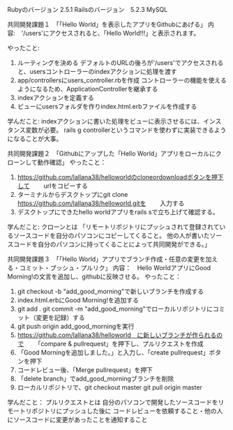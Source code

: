 Rubyのバージョン 2.5.1
Railsのバージョン　5.2.3
MySQL

共同開発課題１　「「Hello World」を表示したアプリをGithubにあげる」
内容:　'/users'にアクセスされると、「Hello World!!!」と表示されます。

やったこと:
1. ルーティングを決める
   デフォルトのURLの後ろが'/users'でアクセスされると、usersコントローラーのindexアクションに処理を渡す
2. app/controllersにusers_controller.rbを作成
   コントローラーの機能を使えるようになるため、ApplicationControllerを継承する
3. indexアクションを定義する
4. ビューにusersフォルダを作りindex.html.erbファイルを作成する

学んだこと:
indexアクションに書いた処理をビューに表示させるには、インスタンス変数が必要。
rails g controllerというコマンドを使わずに実装できるようになることが大事。

共同開発課題２　「Githubにアップした「Hello World」アプリをローカルにクローンして動作確認」
やったこと：
1. https://github.com/lallana38/helloworldのcloneordownloadボタンを押下して
　　urlをコピーする
2. ターミナルからデスクトップにgit clone https://github.com/lallana38/helloworld.gitを
　　入力する
3. デスクトップにできたhello worldアプリをrails sで立ち上げて確認する。

学んだこと:
クローンとは
「リモートリポジトリにプッシュされて登録されているソースコードを自分のパソコンにコピーしてくること。
他の人が書いたソースコードを自分のパソコンに持ってくることによって共同開発ができる。」

共同開発課題３　「「Hello World」アプリでブランチ作成・任意の変更を加える・コミット・プッシュ・プルリク」
内容：　Hello WorldアプリにGood Morning!の文言を追加し、githubに反映させる。
やったこと：
1. git checkout -b "add_good_morning"で新しいブランチを作成する
2. index.html.erbにGood Morning!を追加する
3. git add .
   git commit -m "add_good_morning"でローカルリポジトリにコミット（変更を記録）する
4. git push origin add_good_morningを実行
5. https://github.com/lallana38/helloworld　に新しいブランチが作られるので
　　「compare & pullrequest」を押下し、プルリクエストを作成
6. 「Good Morningを追加しました。」と入力し、「create pullrequest」ボタンを押下
7. コードレビュー後、「Merge pullrequest」を押下
8. 「delete branch」でadd_good_morningブランチを削除
9. ローカルリポジトリで、git checkout master
   git pull origin master 

学んだこと：
プルリクエストとは
自分のパソコンで開発したソースコードをリモートリポジトリにプッシュした後に
コードレビューを依頼すること・他の人にソースコードに変更があったことを通知すること
